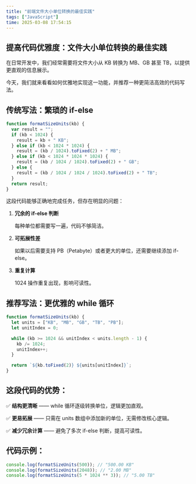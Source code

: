 ```yaml
---
title: "前端文件大小单位转换的最佳实践"
tags: ["JavaScript"]
time: 2025-03-08 17:54:15
---
```


## 提高代码优雅度：文件大小单位转换的最佳实践

在日常开发中，我们经常需要将文件大小从 KB 转换为 MB、GB 甚至 TB，以提供更直观的信息展示。

今天，我们就来看看如何优雅地实现这一功能，并推荐一种更简洁高效的代码写法。

## 传统写法：繁琐的 if-else

```js
function formatSizeUnits(kb) {
  var result = "";
  if (kb < 1024) {
    result = kb + " KB";
  } else if (kb < 1024 * 1024) {
    result = (kb / 1024).toFixed(2) + " MB";
  } else if (kb < 1024 * 1024 * 1024) {
    result = (kb / 1024 / 1024).toFixed(2) + " GB";
  } else {
    result = (kb / 1024 / 1024 / 1024).toFixed(2) + " TB";
  }
  return result;
}
```

这段代码能够正确地完成任务，但存在明显的问题：

1. **冗余的 if-else 判断**

   每种单位都需要写一遍，代码不够简洁。

2. **可拓展性差**

   如果以后需要支持 PB（Petabyte）或者更大的单位，还需要继续添加 if-else。

3. **重复计算**

   1024 操作重复出现，影响可读性。

## 推荐写法：更优雅的 while 循环

```js
function formatSizeUnits(kb) {
  let units = ["KB", "MB", "GB", "TB", "PB"];
  let unitIndex = 0;

  while (kb >= 1024 && unitIndex < units.length - 1) {
    kb /= 1024;
    unitIndex++;
  }

  return `${kb.toFixed(2)} ${units[unitIndex]}`;
}
```

## 这段代码的优势：

✅ **结构更清晰** —— while 循环逐级转换单位，逻辑更加直观。

✅ **更易拓展** —— 只需在 units 数组中添加新的单位，无需修改核心逻辑。

✅ **减少冗余计算** —— 避免了多次 if-else 判断，提高可读性。

## 代码示例：

```js
console.log(formatSizeUnits(500)); // "500.00 KB"
console.log(formatSizeUnits(2048)); // "2.00 MB"
console.log(formatSizeUnits(5 * 1024 ** 3)); // "5.00 TB"
```
